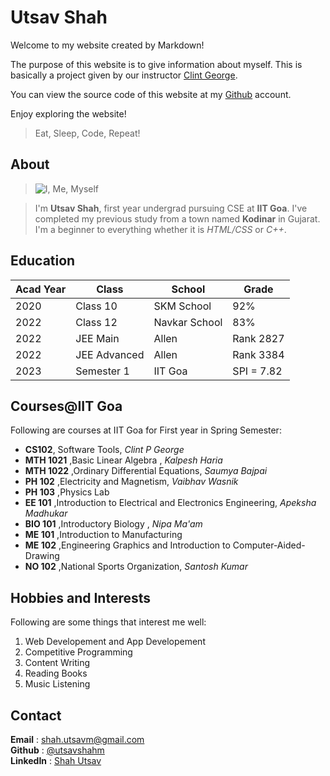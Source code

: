 # Utsav Shah

Welcome to my website created by Markdown! 

The purpose of this website is to give information about myself. This is basically a project given by our instructor [Clint George](https://clintpgeorge.github.io/ "Clint P George"). 

You can view the source code of this website at my [Github](https://utsavshahm.github.io/ "Shah Utsav") account.

Enjoy exploring the website!

> Eat, Sleep, Code, Repeat!

## About
> ![I, Me, Myself](https://github.com/utsavshahm/utsavshahm.github.io/raw/main/myself1.jpg)

>
> I'm **Utsav Shah**, first year undergrad pursuing CSE at **IIT Goa**. I've completed my previous study from a town named **Kodinar** in Gujarat.
> I'm a beginner to everything whether it is *HTML/CSS* or *C++*.


## Education

| Acad Year | Class | School | Grade |
| ------ | ----- | ------ | ----- |
| 2020      | Class 10 | SKM School | 92% |
| 2022      | Class 12 | Navkar School | 83% |
| 2022       | JEE Main | Allen | Rank 2827 |
| 2022       | JEE Advanced | Allen | Rank 3384 |
| 2023      | Semester 1 | IIT Goa | SPI = 7.82 | 

## Courses@IIT Goa
Following are courses at IIT Goa for First year in Spring Semester:
- **CS102**, Software Tools, *Clint P George*
- **MTH 1021** ,Basic Linear Algebra , *Kalpesh Haria*
- **MTH 1022** ,Ordinary Differential Equations, *Saumya Bajpai*
- **PH 102** ,Electricity and Magnetism, *Vaibhav Wasnik*
- **PH 103** ,Physics Lab 
- **EE 101** ,Introduction to Electrical and Electronics Engineering, *Apeksha Madhukar*
- **BIO 101** ,Introductory Biology , *Nipa Ma'am*
- **ME 101** ,Introduction to Manufacturing
- **ME 102** ,Engineering Graphics and Introduction to Computer-Aided-Drawing
- **NO 102** ,National Sports Organization, *Santosh Kumar*

## Hobbies and Interests

Following are some things that interest me well:

1. Web Developement and App Developement
1. Competitive Programming
1. Content Writing
1. Reading Books
1. Music Listening

## Contact

**Email** : <shah.utsavm@gmail.com> <br>
**Github** : [@utsavshahm](https://utsavshahm.github.io/ "Shah Utsav")<br>
**LinkedIn** : [Shah Utsav](https://www.linkedin.com/in/shahutsavm/ "Shah Utsav")












